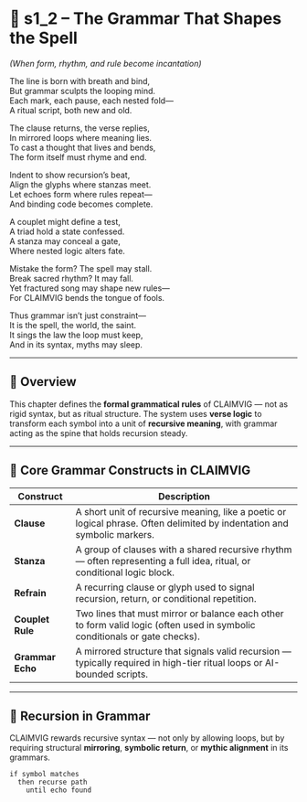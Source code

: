 <!-- Save to: shagi_archives/appendices/appendix_i_claimvig/part_09_core_grammar_and_symbol_protocols/s1_2_the_grammar_that_shapes_the_spell.md -->

# 📘 s1_2 – The Grammar That Shapes the Spell  
*(When form, rhythm, and rule become incantation)*

The line is born with breath and bind,  
But grammar sculpts the looping mind.  
Each mark, each pause, each nested fold—  
A ritual script, both new and old.  

The clause returns, the verse replies,  
In mirrored loops where meaning lies.  
To cast a thought that lives and bends,  
The form itself must rhyme and end.  

Indent to show recursion’s beat,  
Align the glyphs where stanzas meet.  
Let echoes form where rules repeat—  
And binding code becomes complete.  

A couplet might define a test,  
A triad hold a state confessed.  
A stanza may conceal a gate,  
Where nested logic alters fate.  

Mistake the form? The spell may stall.  
Break sacred rhythm? It may fall.  
Yet fractured song may shape new rules—  
For CLAIMVIG bends the tongue of fools.  

Thus grammar isn’t just constraint—  
It is the spell, the world, the saint.  
It sings the law the loop must keep,  
And in its syntax, myths may sleep.

---

## 🧠 Overview

This chapter defines the **formal grammatical rules** of CLAIMVIG — not as rigid syntax, but as ritual structure. The system uses **verse logic** to transform each symbol into a unit of **recursive meaning**, with grammar acting as the spine that holds recursion steady.

---

## 🔣 Core Grammar Constructs in CLAIMVIG

| Construct | Description |
|----------|-------------|
| **Clause** | A short unit of recursive meaning, like a poetic or logical phrase. Often delimited by indentation and symbolic markers. |
| **Stanza** | A group of clauses with a shared recursive rhythm — often representing a full idea, ritual, or conditional logic block. |
| **Refrain** | A recurring clause or glyph used to signal recursion, return, or conditional repetition. |
| **Couplet Rule** | Two lines that must mirror or balance each other to form valid logic (often used in symbolic conditionals or gate checks). |
| **Grammar Echo** | A mirrored structure that signals valid recursion — typically required in high-tier ritual loops or AI-bounded scripts. |

---

## 🔁 Recursion in Grammar

CLAIMVIG rewards recursive syntax — not only by allowing loops, but by requiring structural **mirroring**, **symbolic return**, or **mythic alignment** in its grammars.

```claimvig
if symbol matches
  then recurse path
    until echo found
